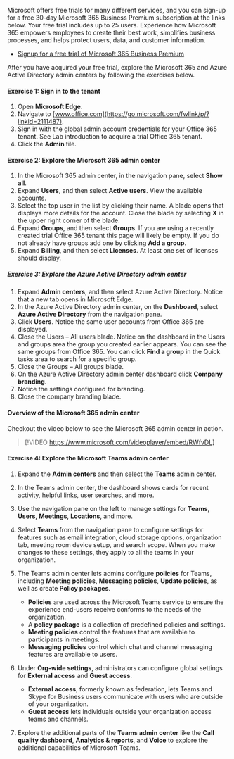 Microsoft offers free trials for many different services, and you can sign-up for a free 30-day Microsoft 365 Business Premium subscription at the links below. Your free trial includes up to 25 users. Experience how Microsoft 365 empowers employees to create their best work, simplifies business processes, and helps protect users, data, and customer information.

- [Signup for a free trial of Microsoft 365 Business Premium](https://go.microsoft.com/fwlink/p/?LinkID=2102309&clcid=0x409&cultures&country=US)

After you have acquired your free trial, explore the Microsoft 365 and Azure Active Directory admin centers by following the exercises below.

#### Exercise 1: Sign in to the tenant
1. Open **Microsoft Edge**.
2. Navigate to [www.office.com](https://go.microsoft.com/fwlink/p/?linkid=2111487).
3. Sign in with the global admin account credentials for your Office 365 tenant. See Lab introduction to acquire a trial Office 365 tenant.
4. Click the **Admin** tile.

#### Exercise 2: Explore the Microsoft 365 admin center
1. In the Microsoft 365 admin center, in the navigation pane, select **Show all**.
2. Expand **Users**, and then select **Active users**. View the available accounts.
3. Select the top user in the list by clicking their name. A blade opens that displays more details for the account. Close the blade by selecting **X** in the upper right corner of the blade.
4. Expand **Groups**, and then select **Groups**. If you are using a recently created trial Office 365 tenant this page will likely be empty. If you do not already have groups add one by clicking **Add a group**.
5. Expand **Billing**, and then select **Licenses**. At least one set of licenses should display.

##### Exercise 3: Explore the Azure Active Directory admin center
1. Expand **Admin centers**, and then select Azure Active Directory. Notice that a new tab opens in Microsoft Edge.
2. In the Azure Active Directory admin center, on the **Dashboard**, select **Azure Active Directory** from the navigation pane.
3. Click **Users**. Notice the same user accounts from Office 365 are displayed.
4. Close the Users – All users blade. Notice on the dashboard in the Users and groups area the group you created earlier appears. You can see the same groups from Office 365. You can click **Find a group** in the Quick tasks area to search for a specific group.
5. Close the Groups – All groups blade.
6. On the Azure Active Directory admin center dashboard click **Company branding**.
7. Notice the settings configured for branding.
8. Close the company branding blade.

#### Overview of the Microsoft 365 admin center
Checkout the video below to see the Microsoft 365 admin center in action.

> [!VIDEO https://www.microsoft.com/videoplayer/embed/RWfvDL]

#### Exercise 4: Explore the Microsoft Teams admin center
1. Expand the **Admin centers** and then select the **Teams** admin center.
2. In the Teams admin center, the dashboard shows cards for recent activity, helpful links, user searches, and more.
3. Use the navigation pane on the left to manage settings for **Teams**, **Users**, **Meetings**, **Locations**, and more.
4. Select **Teams** from the navigation pane to configure settings for features such as email integration, cloud storage options, organization tab, meeting room device setup, and search scope. When you make changes to these settings, they apply to all the teams in your organization.
5. The Teams admin center lets admins configure **policies** for Teams, including **Meeting policies**, **Messaging policies**, **Update policies**, as well as create **Policy packages**. 
    - **Policies** are used across the Microsoft Teams service to ensure the experience end-users receive conforms to the needs of the organization.
    - A **policy package** is a collection of predefined policies and settings.
    - **Meeting policies** control the features that are available to participants in meetings.
    - **Messaging policies** control which chat and channel messaging features are available to users.
6. Under **Org-wide settings**, administrators can configure global settings for **External access** and **Guest access**.

    - **External access**, formerly known as federation, lets Teams and Skype for Business users communicate with users who are outside of your organization.
    - **Guest access** lets individuals outside your organization access teams and channels.

7. Explore the additional parts of the **Teams admin center** like the **Call quality dashboard**, **Analytics &amp; reports**, and **Voice** to explore the additional capabilities of Microsoft Teams.